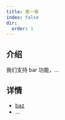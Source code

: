 ```yaml
---
title: 第一章
index: false
dir:
  order: 1
---
```


## 介绍

我们支持 bar 功能，...

## 详情

- [baz](baz.md)
- ...
